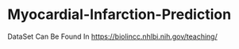 # Myocardial-Infarction-Prediction

DataSet Can Be Found In https://biolincc.nhlbi.nih.gov/teaching/
